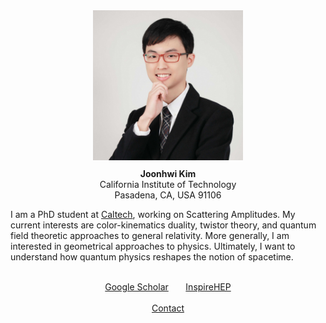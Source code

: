 <!-- <div class="container">
  <div class="row">
    <div class="container">
      <div style="float:left">
        <img src="/images/amiti22-8a-square-qual3.jpg" style="max-width:240px; min-width:200px; margin:0px 10px 10px 0px">
      </div>
      <div style="col-4">
        <b>Joonhwi Kim                    </b>
        <br>
        California Institute of Technology
        <br>
        Pasadena, CA, USA 91106           
      </div>
    </div>
  </div>
</div> -->

<div class="container">
  <p style="text-align:center">
    <img src="/images/amiti22-8a-square-qual4.jpg" style="max-width:240px; min-width:200px; margin:10px 10px 10px 10px">
    <br>
    <b> Joonhwi Kim</b>
    <br>
    California Institute of Technology
    <br>
    Pasadena, CA, USA 91106
  </p>
</div>

<div class="container">
  <!-- <br clear="all"> -->
  <p>
  <!-- <p style="text-align:justify; text-justify:inter-word">  -->
    <!-- I am a graduate student at Caltech, working on Scattering Amplitudes. In a sense, I am a “relativist” learning how to rethink the very notion of spacetime and gravity from amplitudes in quantum field theory. Specifically, my current interests are color-kinematics duality and twistor theory. More generally, I am interested in geometrical approaches to physics. -->
    I am a PhD student at <a href="https://pma.caltech.edu/people/joonhwi-kim">Caltech</a>,
    working on Scattering Amplitudes.
    <!-- I am currently interested in -->
    My current interests are
    color-kinematics duality,
    twistor theory,
    and quantum field theoretic approaches to general relativity.
    More generally, I am interested in geometrical approaches to physics.
    Ultimately, I want to understand how quantum physics reshapes the notion of spacetime.
    <!-- Broadly speaking,  -->
    <!-- I am generally interested in geometrical approaches to physics. -->
  </p>
</div>

<div class="container">
  <p style="text-align:center">
    <br>
    <a href="https://scholar.google.com/citations?user=A15RZN4AAAAJ">Google Scholar</a>
    &nbsp;&nbsp;&nbsp;&nbsp;&nbsp;
    <a href="https://inspirehep.net/authors/1926101">InspireHEP</a>
    <br>
    &nbsp;
    <br>
    <a href="/contact/index.html">Contact </a>
  </p>
</div>